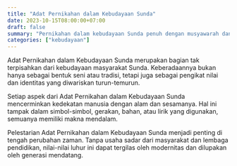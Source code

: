 ```yaml
---
title: "Adat Pernikahan dalam Kebudayaan Sunda"
date: 2023-10-15T08:00:00+07:00
draft: false
summary: "Pernikahan dalam kebudayaan Sunda penuh dengan musyawarah dan ajaran."
categories: ["kebudayaan"]
---
```


Adat Pernikahan dalam Kebudayaan Sunda merupakan bagian tak terpisahkan dari kebudayaan masyarakat Sunda. Keberadaannya bukan hanya sebagai bentuk seni atau tradisi, tetapi juga sebagai pengikat nilai dan identitas yang diwariskan turun-temurun.

Setiap aspek dari Adat Pernikahan dalam Kebudayaan Sunda mencerminkan kedekatan manusia dengan alam dan sesamanya. Hal ini tampak dalam simbol-simbol, gerakan, bahan, atau lirik yang digunakan, semuanya memiliki makna mendalam.

Pelestarian Adat Pernikahan dalam Kebudayaan Sunda menjadi penting di tengah perubahan zaman. Tanpa usaha sadar dari masyarakat dan lembaga pendidikan, nilai-nilai luhur ini dapat tergilas oleh modernitas dan dilupakan oleh generasi mendatang.
